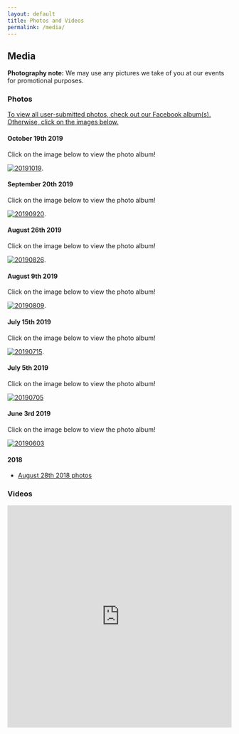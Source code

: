 ```yaml
---
layout: default
title: Photos and Videos
permalink: /media/
---
```


## Media

**Photography note:** We may use any pictures we take of you at our events for promotional purposes.

### Photos

[To view all user-submitted photos, check out our Facebook album(s). Otherwise, click on the images below.](https://www.facebook.com/groups/kwsportracing/photos/?filter=albums)

#### October 19th 2019

Click on the image below to view the photo album!

[![20191019](/img/gallery/20191019.jpg)](https://chrisjohnson.pixieset.com/ksratgrandbend/).

#### September 20th 2019

Click on the image below to view the photo album!

[![20190920](/img/gallery/20190920.jpg)](https://karolinapelcphotography.pixieset.com/ksrsept20/).

#### August 26th 2019

Click on the image below to view the photo album!

[![20190826](/img/gallery/20190826.jpg)](https://karolinapelcphotography.pixieset.com/ksraugust26/).

#### August 9th 2019

Click on the image below to view the photo album!

[![20190809](/img/gallery/20190809.jpg)](https://karolinapelcphotography.pixieset.com/ksraugust9/).

#### July 15th 2019

Click on the image below to view the photo album!

[![20190715](/img/gallery/20190715.jpg)](https://karolinapelcphotography.pixieset.com/ksrjuly15/).

#### July 5th 2019

Click on the image below to view the photo album!

[![20190705](/img/gallery/20190705.jpg)](https://www.facebook.com/media/set/?set=oa.2347240018880515)

#### June 3rd 2019

Click on the image below to view the photo album!

[![20190603](/img/gallery/20190603.jpg)](https://www.facebook.com/media/set/?set=oa.2323560264581824)

#### 2018

* [August 28th 2018 photos](https://www.facebook.com/media/set/?set=oa.2158698174401368)

### Videos

<iframe width="100%" height="500px" src="https://www.youtube.com/embed/04iVIVKCyrg" frameborder="0" allow="accelerometer; autoplay; encrypted-media; gyroscope; picture-in-picture" allowfullscreen></iframe>

